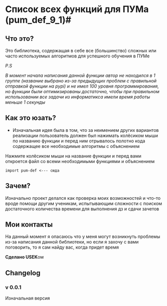 # Список всех функций для ПУМа (pum_def_9_1)#

## Что это? ## 
Это библиотека, содержащая в себе все (большинство) сложных или часто используемых алгоритмов для успешного обучения в ПУМе

_P.S_

_В момент начала написания данной функции автор не находился в 1 группе (название выбрано из-за предыдущих проблем с правильной отправкой функции на pypi) и не имел 100 уровня программирования, но функции были оптимизированы достаточно, чтобы при правильном использовании все задачи из информатикса имели время работы меньше 1 секунды_


## Как это юзать? ##
- Изначальная идея была в том, что за неимением других вариантов реализации пользователь должен был нажимать колёсиком мыши по названию функции и перед ним отрывалось полотно кода содержащее все необходимые алгоритмы с объяснением

Нажмите колёсиком мыши на название функции и перед вами откроется файл со всеми необходимыми функциями и объяснением

    import pum-def <--- сюда

## Зачем? ##
Изначально проект делался как проверка моих возможностей и что-то вроде помощи другим ученикам, испытывающим сложности с поиском достаточного количества времени для выполнения дз и сдачи зачетов

## Мои контакты ##
На данный момент я опасаюсь что у меня могут возникнуть проблемы из-за написания данной библиотеки, но если я захочу с вами поговорить, то я сам найду вас, когда придет время

**Сделано USEK**ом

## Changelog ##

### v 0.0.1 ###

Изначальная версия
